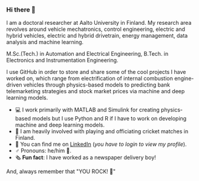 ### Hi there 👋

I am a doctoral researcher at Aalto University in Finland. My research area revolves around vehicle mechatronics, control engineering, electric and hybrid vehicles, electric and hybrid drivetrain, energy management, data analysis and machine learning.

M.Sc.(Tech.) in Automation and Electrical Engineering, B.Tech. in Electronics and Instrumentation Engineering. 

I use GitHub in order to store and share some of the cool projects I have worked on, which range from electrification of internal combustion engine-driven vehicles through physics-based models to predicting bank telemarketing strategies and stock market prices via machine and deep learning models.

- 💻 I work primarily with MATLAB and Simulink for creating physics-based models but I use Python and R if I have to work on developing machine and deep learning models.
- 🏏 I am heavily involved with playing and officiating cricket matches in Finland.
- 📍 You can find me on [LinkedIn](https://www.linkedin.com/in/subhadyutisahoo/) (*you have to login to view my profile*).
- ♂️ Pronouns: he/him 🤠.
- 🗞️ **Fun fact**: I have worked as a newspaper delivery boy! 

And, always remember that "YOU ROCK! 🤘"

<!---
SDSAHOO703/SDSAHOO703 is a ✨ special ✨ repository because its `README.md` (this file) appears on your GitHub profile.
You can click the Preview link to take a look at your changes.
--->
